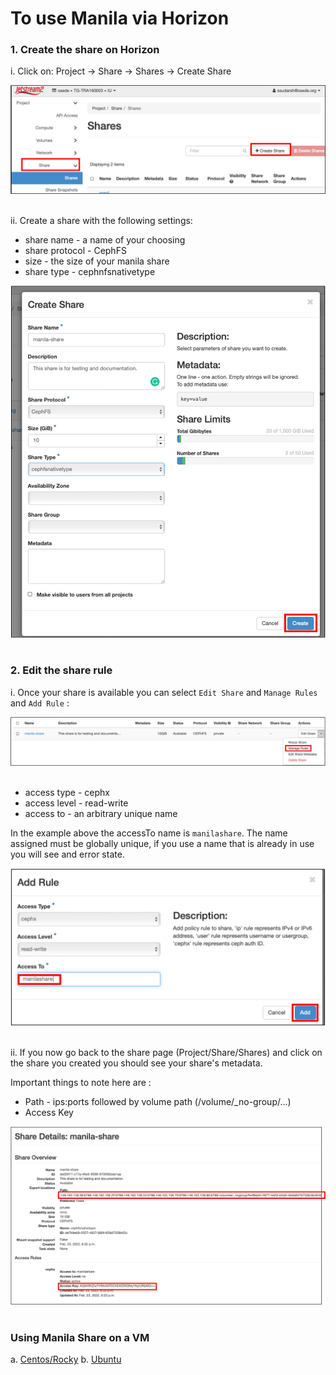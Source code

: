 # To use Manila via Horizon

### 1. Create the share on Horizon

i. Click on:  Project  → Share → Shares → Create Share <br>

![image](/images/JS2-manila1.png)
&nbsp;

ii. Create a share with the following settings:

- share name - a name of your choosing
- share protocol - CephFS
- size - the size of your manila share
- share type - cephnfsnativetype

![image](/images/JS2-manila2.png)
&nbsp;

### 2. Edit the share rule

i. Once your share is available you can select `Edit Share` and `Manage Rules` and `Add Rule` :

![image](/images/JS2-manila3.png)  &nbsp;

- access type - cephx
- access level - read-write
- access to - an arbitrary unique name


In the example above the accessTo name is `manilashare`. The name assigned must be globally unique, if you use a name that is already in use you will see and error state.

![image](/images/JS2-manila4.png)  &nbsp;


ii.  If you now go back to the share page (Project/Share/Shares) and click on the share you created you should see your share's metadata.

Important things to note here are :

- Path - ips:ports followed by volume path (/volume/\_no-group/...)
- Access Key



![image](/images/JS2-manila5.png)  &nbsp;


### Using Manila Share on a VM

a. [Centos/Rocky](/general/manilaVM.md#2-a-configuring-a-centosrocky-instance)
b. [Ubuntu](/general/manilaVM.md#2-b-configuring-a-ubuntu-instance)

